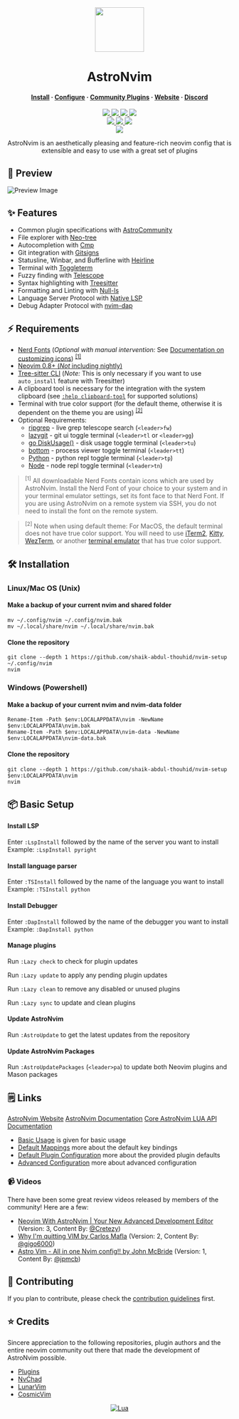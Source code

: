 <div align="center" id="madewithlua">
    <img src="https://astronvim.com/logo/astronvim.svg" width="110", height="100">
</div>

<h1 align="center">AstroNvim</h1>

<h4 align="center">
  <a href="https://docs.astronvim.com/#%EF%B8%8F-installation">Install</a>
  ·
  <a href="https://docs.astronvim.com/#%EF%B8%8F-configuration">Configure</a>
  ·
  <a href="https://github.com/AstroNvim/astrocommunity">Community Plugins</a>
  ·
  <a href="https://astronvim.com">Website</a>
  ·
  <a href="https://discord.astronvim.com">Discord</a>
</h4>

<p align="center">
    <a href="https://github.com/AstroNvim/AstroNvim/pulse">
      <img src="https://img.shields.io/github/last-commit/AstroNvim/AstroNvim?style=for-the-badge&logo=github&color=7dc4e4&logoColor=D9E0EE&labelColor=302D41"/>
    </a>
    <a href="https://github.com/AstroNvim/AstroNvim/releases/latest">
      <img src="https://img.shields.io/github/v/release/AstroNvim/AstroNvim?style=for-the-badge&logo=gitbook&color=8bd5ca&logoColor=D9E0EE&labelColor=302D41"/>
    </a>
    <a href="https://github.com/AstroNvim/AstroNvim/stargazers">
      <img src="https://img.shields.io/github/stars/AstroNvim/AstroNvim?style=for-the-badge&logo=apachespark&color=eed49f&logoColor=D9E0EE&labelColor=302D41"/>
    </a>
    <img src="https://img.shields.io/endpoint?url=https://waka.mehalter.com/api/compat/shields/v1/mehalter/interval:any/label:AstroNvim&style=for-the-badge&label=wakatime&logo=wakatime&color=a6da95&logoColor=D9E0EE&labelColor=302D41"/>
    <br>
    <a href="https://www.twitter.com/AstroNvim">
      <img src="https://img.shields.io/badge/@AstroNvim-e05d44?style=for-the-badge&logo=twitter&color=fab387&logoColor=D9E0EE&labelColor=302D41"/>
    </a>
    <a href="https://hachyderm.io/@AstroNvim">
      <img src="https://img.shields.io/badge/@AstroNvim-e05d44?domain=https%3A%2F%2Fhachyderm.io&style=for-the-badge&logo=mastodon&color=eebebe&logoColor=D9E0EE&labelColor=302D41"/>
    </a>
    <a href="https://www.reddit.com/r/AstroNvim/">
      <img src="https://img.shields.io/badge/%2Fr%2FAstroNvim-e05d44?style=for-the-badge&logo=reddit&color=ee99a0&logoColor=D9E0EE&labelColor=302D41"/>
    </a>
    <br>
    <a href="https://discord.astronvim.com">
      <img src="https://img.shields.io/discord/939594913560031363?style=for-the-badge&logo=discord&color=cba6f7&logoColor=D9E0EE&labelColor=302D41"/>
    </a>
</p>

<p align="center">
AstroNvim is an aesthetically pleasing and feature-rich neovim config that is extensible and easy to use with a great set of plugins
</p>

## 🌟 Preview

![Preview Image](https://astronvim.com/themes/overview.png)

## ✨ Features

- Common plugin specifications with [AstroCommunity](https://github.com/AstroNvim/astrocommunity)
- File explorer with [Neo-tree](https://github.com/nvim-neo-tree/neo-tree.nvim)
- Autocompletion with [Cmp](https://github.com/hrsh7th/nvim-cmp)
- Git integration with [Gitsigns](https://github.com/lewis6991/gitsigns.nvim)
- Statusline, Winbar, and Bufferline with [Heirline](https://github.com/rebelot/heirline.nvim)
- Terminal with [Toggleterm](https://github.com/akinsho/toggleterm.nvim)
- Fuzzy finding with [Telescope](https://github.com/nvim-telescope/telescope.nvim)
- Syntax highlighting with [Treesitter](https://github.com/nvim-treesitter/nvim-treesitter)
- Formatting and Linting with [Null-ls](https://github.com/jose-elias-alvarez/null-ls.nvim)
- Language Server Protocol with [Native LSP](https://github.com/neovim/nvim-lspconfig)
- Debug Adapter Protocol with [nvim-dap](https://github.com/mfussenegger/nvim-dap)

## ⚡ Requirements

- [Nerd Fonts](https://www.nerdfonts.com/font-downloads) (_Optional with manual intervention:_ See [Documentation on customizing icons](https://docs.astronvim.com/Recipes/icons)) <sup>[[1]](#1)</sup>
- [Neovim 0.8+ (_Not_ including nightly)](https://github.com/neovim/neovim/releases/tag/stable)
- [Tree-sitter CLI](https://github.com/tree-sitter/tree-sitter/blob/master/cli/README.md) (_Note:_ This is only necessary if you want to use `auto_install` feature with Treesitter)
- A clipboard tool is necessary for the integration with the system clipboard (see [`:help clipboard-tool`](https://neovim.io/doc/user/provider.html#clipboard-tool) for supported solutions)
- Terminal with true color support (for the default theme, otherwise it is dependent on the theme you are using) <sup>[[2]](#2)</sup>
- Optional Requirements:
  - [ripgrep](https://github.com/BurntSushi/ripgrep) - live grep telescope search (`<leader>fw`)
  - [lazygit](https://github.com/jesseduffield/lazygit) - git ui toggle terminal (`<leader>tl` or `<leader>gg`)
  - [go DiskUsage()](https://github.com/dundee/gdu) - disk usage toggle terminal (`<leader>tu`)
  - [bottom](https://github.com/ClementTsang/bottom) - process viewer toggle terminal (`<leader>tt`)
  - [Python](https://www.python.org/) - python repl toggle terminal (`<leader>tp`)
  - [Node](https://nodejs.org/en/) - node repl toggle terminal (`<leader>tn`)

> <sup id="1">[1]</sup> All downloadable Nerd Fonts contain icons which are used by AstroNvim. Install the Nerd Font of your choice to your system and in your terminal emulator settings, set its font face to that Nerd Font. If you are using AstroNvim on a remote system via SSH, you do not need to install the font on the remote system.

> <sup id="2">[2]</sup> Note when using default theme: For MacOS, the default terminal does not have true color support. You will need to use [iTerm2](https://iterm2.com/), [Kitty](https://sw.kovidgoyal.net/kitty/), [WezTerm](https://wezfurlong.org/wezterm/), or another [terminal emulator](https://gist.github.com/XVilka/8346728#terminal-emulators) that has true color support.

## 🛠️ Installation

### Linux/Mac OS (Unix)

#### Make a backup of your current nvim and shared folder

```shell
mv ~/.config/nvim ~/.config/nvim.bak
mv ~/.local/share/nvim ~/.local/share/nvim.bak
```

#### Clone the repository

```shell
git clone --depth 1 https://github.com/shaik-abdul-thouhid/nvim-setup ~/.config/nvim
nvim
```

### Windows (Powershell)

#### Make a backup of your current nvim and nvim-data folder

```pwsh
Rename-Item -Path $env:LOCALAPPDATA\nvim -NewName $env:LOCALAPPDATA\nvim.bak
Rename-Item -Path $env:LOCALAPPDATA\nvim-data -NewName $env:LOCALAPPDATA\nvim-data.bak
```

#### Clone the repository

```pwsh
git clone --depth 1 https://github.com/shaik-abdul-thouhid/nvim-setup $env:LOCALAPPDATA\nvim
nvim
```

## 📦 Basic Setup

#### Install LSP

Enter `:LspInstall` followed by the name of the server you want to install<br>
Example: `:LspInstall pyright`

#### Install language parser

Enter `:TSInstall` followed by the name of the language you want to install<br>
Example: `:TSInstall python`

#### Install Debugger

Enter `:DapInstall` followed by the name of the debugger you want to install<br>
Example: `:DapInstall python`

#### Manage plugins

Run `:Lazy check` to check for plugin updates

Run `:Lazy update` to apply any pending plugin updates

Run `:Lazy clean` to remove any disabled or unused plugins

Run `:Lazy sync` to update and clean plugins

#### Update AstroNvim

Run `:AstroUpdate` to get the latest updates from the repository<br>

#### Update AstroNvim Packages

Run `:AstroUpdatePackages` (`<leader>pa`) to update both Neovim plugins and Mason packages

## 🗒️ Links

[AstroNvim Website](https://astronvim.com)
[AstroNvim Documentation](https://docs.astronvim.com)
[Core AstroNvim LUA API Documentation](https://api.astronvim.com)

- [Basic Usage](https://docs.astronvim.com/basic-usage/walkthrough) is given for basic usage
- [Default Mappings](https://docs.astronvim.com/basic-usage/mappings) more about the default key bindings
- [Default Plugin Configuration](https://docs.astronvim.com/configuration/plugin_defaults) more about the provided plugin defaults
- [Advanced Configuration](https://docs.astronvim.com/configuration/config_options) more about advanced configuration

### 📹 Videos

There have been some great review videos released by members of the community! Here are a few:

- [Neovim With AstroNvim | Your New Advanced Development Editor](https://www.youtube.com/watch?v=GEHPiZ10gOk) (Version: 3, Content By: [@Cretezy](https://github.com/Cretezy))
- [Why I'm quitting VIM by Carlos Mafla](https://www.youtube.com/watch?v=71GDopdc9rw) (Version: 2, Content By: [@gigo6000](https://github.com/gigo6000))
- [Astro Vim - All in one Nvim config!! by John McBride](https://www.youtube.com/watch?v=JQLZ7NJRTEo) (Version: 1, Content By: [@jpmcb](https://github.com/jpmcb))

## 🚀 Contributing

If you plan to contribute, please check the [contribution guidelines](CONTRIBUTING.md) first.

## ⭐ Credits

Sincere appreciation to the following repositories, plugin authors and the entire neovim community out there that made the development of AstroNvim possible.

- [Plugins](https://docs.astronvim.com/acknowledgements#plugins-used-in-astronvim)
- [NvChad](https://github.com/NvChad/NvChad)
- [LunarVim](https://github.com/LunarVim)
- [CosmicVim](https://github.com/CosmicNvim/CosmicNvim)

<div align="center" id="madewithlua">

[![Lua](https://img.shields.io/badge/Made%20with%20Lua-blue.svg?style=for-the-badge&logo=lua)](https://lua.org)

</div>
